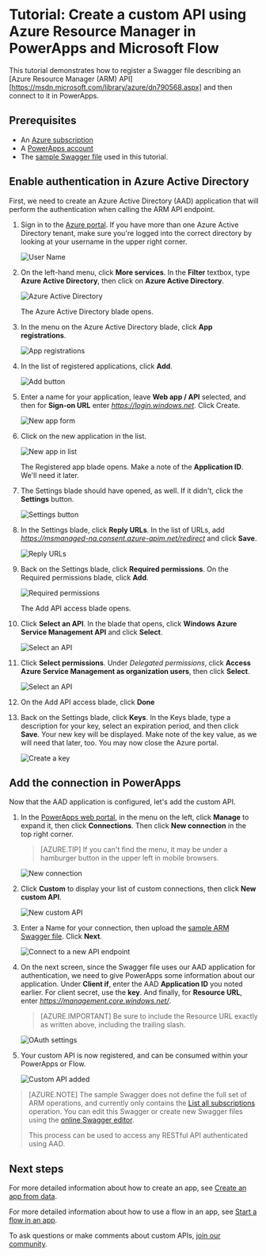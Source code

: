 <properties
	pageTitle="Tutorial: Create a custom API using Azure Resource Manager in PowerApps and Microsoft Flow | Microsoft Azure"
	description="Learn how to create a custom Azure Resource Manager API in PowerApps and Microsoft Flow"
	services=""
    suite="powerapps"
	documentationCenter=""
	authors="camsoper"
	manager="AFTOwen"
	editor=""/>

<tags
   ms.service="powerapps"
   ms.devlang="na"
   ms.topic="article"
   ms.tgt_pltfrm="na"
   ms.workload="na"
   ms.date="09/23/2016"
   ms.author="casoper"/>


# Tutorial: Create a custom API using Azure Resource Manager in PowerApps and Microsoft Flow

This tutorial demonstrates how to register a Swagger file describing an [Azure Resource Manager (ARM) API][https://msdn.microsoft.com/library/azure/dn790568.aspx] and then connect to it in PowerApps.

## Prerequisites

- An [Azure subscription](https://azure.microsoft.com/en-us/free/) 
- A [PowerApps account](https://powerapps.microsoft.com)
- The [sample Swagger file](http://pwrappssamples.blob.core.windows.net/samples/AzureResourceManager.json) used in this tutorial.

## Enable authentication in Azure Active Directory

First, we need to create an Azure Active Directory (AAD) application that will perform the authentication when calling the ARM API endpoint.

1. Sign in to the [Azure portal](https://portal.azure.com).  If you have more than one Azure Active Directory tenant, make sure you're logged into the correct directory by looking at your username in the upper right corner.

    ![User Name](./media/customapi-azure-resource-manager-tutorial/current-user.png)

2. On the left-hand menu, click **More services**.  In the **Filter** textbox, type **Azure Active Directory**, then click on **Azure Active Directory**.

    ![Azure Active Directory](./media/customapi-azure-resource-manager-tutorial/azureaad.png)

    The Azure Active Directory blade opens.   

3. In the menu on the Azure Active Directory blade, click **App registrations**.

    ![App registrations](./media/customapi-azure-resource-manager-tutorial/azureapplication.png)

4. In the list of registered applications, click **Add**.

    ![Add button](./media/customapi-azure-resource-manager-tutorial/add-app-btn.png)   

5. Enter a name for your application, leave **Web app / API** selected, and then for **Sign-on URL** enter *https://login.windows.net*.  Click Create.  
    
    ![New app form](./media/customapi-azure-resource-manager-tutorial/newapplication.png)

6. Click on the new application in the list.

    ![New app in list](./media/customapi-azure-resource-manager-tutorial/newapplication2.png)

    The Registered app blade opens.  Make a note of the **Application ID**.  We'll need it later.
    
7. The Settings blade should have opened, as well.  If it didn't, click the **Settings** button.

    ![Settings button](./media/customapi-azure-resource-manager-tutorial/settings-btn.png)

8. In the Settings blade, click **Reply URLs**. In the list of URLs, add *https://msmanaged-na.consent.azure-apim.net/redirect* and click **Save**.

    ![Reply URLs](./media/customapi-azure-resource-manager-tutorial/reply-urls.png)

9. Back on the Settings blade, click **Required permissions**.  On the Required permissions blade, click **Add**.

    ![Required permissions](./media/customapi-azure-resource-manager-tutorial/permissions.png)

    The Add API access blade opens.

10. Click **Select an API**. In the blade that opens, click **Windows Azure Service Management API** and click **Select**. 

    ![Select an API](./media/customapi-azure-resource-manager-tutorial/permissions2.png)

11. Click **Select permissions**.  Under *Delegated permissions*, click **Access Azure Service Management as organization users**, then click **Select**.
    
    ![Select an API](./media/customapi-azure-resource-manager-tutorial/permissions2.png)

12. On the Add API access blade, click **Done** 

13. Back on the Settings blade, click **Keys**.  In the Keys blade, type a description for your key, select an expiration period, and then click **Save**.  Your new key will be displayed.  Make note of the key value, as we will need that later, too.  You may now close the Azure portal. 

    ![Create a key](./media/customapi-azure-resource-manager-tutorial/configurekeys.png)

## Add the connection in PowerApps

Now that the AAD application is configured, let's add the custom API.

1. In the [PowerApps web portal](https://web.powerapps.com), in the menu on the left, click **Manage** to expand it, then click **Connections**. Then click **New connection** in the top right corner.

    >[AZURE.TIP] If you can't find the menu, it may be under a hamburger button in the upper left in mobile browsers.

    ![New connection](./media/customapi-azure-resource-manager-tutorial/createnewconnection.png)

2. Click **Custom** to display your list of custom connections, then click **New custom API**.

    ![New custom API](./media/customapi-azure-resource-manager-tutorial/connecttocustomapi.png)

3. Enter a Name for your connection, then upload the [sample ARM Swagger file](http://pwrappssamples.blob.core.windows.net/samples/AzureResourceManager.json).  Click **Next**.  
    
    ![Connect to a new API endpoint](./media/customapi-azure-resource-manager-tutorial/createcustom.png)

4. On the next screen, since the Swagger file uses our AAD application for authentication, we need to give PowerApps some information about our application.  Under **Client if**, enter the AAD **Application ID** you noted earlier.  For client secret, use the **key**.  And finally, for **Resource URL**, enter *https://management.core.windows.net/*.
    
    >[AZURE.IMPORTANT] Be sure to include the Resource URL exactly as written above, including the trailing slash.

    ![OAuth settings](./media/customapi-azure-resource-manager-tutorial/oauthsettings.png)

5. Your custom API is now registered, and can be consumed within your PowerApps or Flow.
    
    ![Custom API added](./media/customapi-azure-resource-manager-tutorial/createdcustomapi.png)

>[AZURE.NOTE] The sample Swagger does not define the full set of ARM operations, and currently only contains the [List all subscriptions](https://msdn.microsoft.com/library/azure/dn790531.aspx) operation.  You can edit this Swagger or create new Swagger files using the [online Swagger editor](http://editor.swagger.io/).
>
>This process can be used to access any RESTful API authenticated using AAD.

## Next steps

For more detailed information about how to create an app, see [Create an app from data](get-started-create-from-data.md).

For more detailed information about how to use a flow in an app, see [Start a flow in an app](using-logic-flows.md).

To ask questions or make comments about custom APIs, [join our community](https://aka.ms/powerapps-community).
